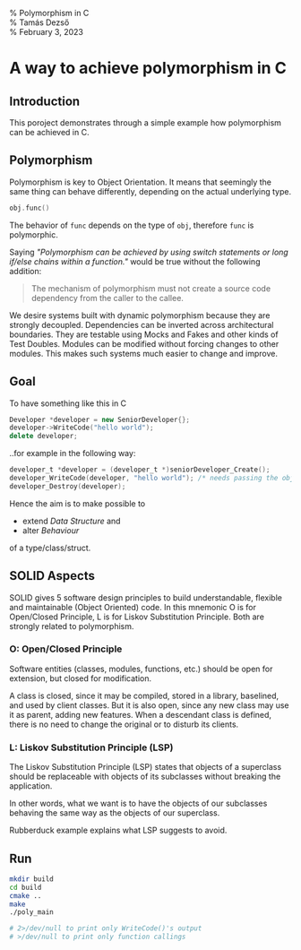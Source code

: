 % Polymorphism in C  
% Tamás Dezső  
% February 3, 2023

A way to achieve polymorphism in C
==================================


Introduction
------------

This poroject demonstrates through a simple example how polymorphism
can be achieved in C.


Polymorphism
------------

Polymorphism is key to Object Orientation. It means that seemingly the
same thing can behave differently, depending on the actual underlying
type.

```c++
obj.func()
```

The behavior of `func` depends on the type of `obj`, therefore `func` is
polymorphic.

Saying _"Polymorphism can be achieved by using switch statements
or long if/else chains within a function."_ would be true without
the following addition:

>  The mechanism of polymorphism must not create a source code
   dependency from the caller to the callee.

We desire systems built with dynamic polymorphism because they are
strongly decoupled. Dependencies can be inverted across architectural
boundaries. They are testable using Mocks and Fakes and other kinds of
Test Doubles. Modules can be modified without forcing changes to other
modules. This makes such systems much easier to change and improve.


Goal
----

To have something like this in C

```c++
Developer *developer = new SeniorDeveloper{};
developer->WriteCode("hello world");
delete developer;
```

..for example in the following way:

```c
developer_t *developer = (developer_t *)seniorDeveloper_Create();
developer_WriteCode(developer, "hello world"); /* needs passing the object */
developer_Destroy(developer);
```

Hence the aim is to make possible to

- extend _Data Structure_ and
- alter _Behaviour_

of a type/class/struct.


SOLID Aspects
-------------

SOLID gives 5 software design principles to build understandable,
flexible and maintainable (Object Oriented) code. In this mnemonic O
is for Open/Closed Principle, L is for Liskov Substitution Principle.
Both are strongly related to polymorphism.


### O: Open/Closed Principle

Software entities (classes, modules, functions, etc.) should be open for
extension, but closed for modification.

A class is closed, since it may be compiled, stored in a library,
baselined, and used by client classes. But it is also open, since any
new class may use it as parent, adding new features. When a descendant
class is defined, there is no need to change the original or to disturb
its clients.


### L: Liskov Substitution Principle (LSP)

The Liskov Substitution Principle (LSP) states that objects of a
superclass should be replaceable with objects of its subclasses without
breaking the application.

In other words, what we want is to have the objects of our subclasses
behaving the same way as the objects of our superclass.

Rubberduck example explains what LSP suggests to avoid.



Run
---

```bash
mkdir build
cd build
cmake ..
make
./poly_main

# 2>/dev/null to print only WriteCode()'s output
# >/dev/null to print only function callings
```

